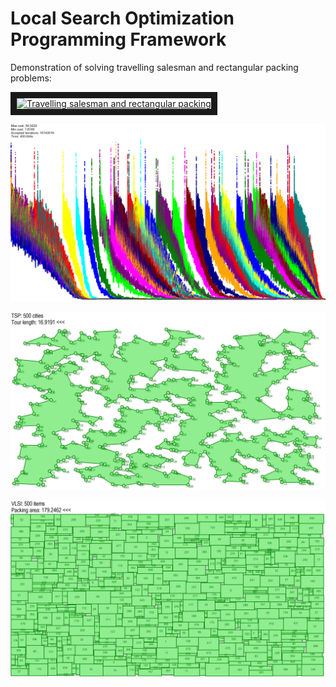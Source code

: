 # Local Search Optimization Programming Framework

Demonstration of solving travelling salesman and rectangular packing problems:

<a href="http://www.youtube.com/watch?feature=player_embedded&v=Okt8E3Y6TJU" target="_blank"><img src="http://img.youtube.com/vi/Okt8E3Y6TJU/0.jpg" alt="Travelling salesman and rectangular packing" width="240" height="180" border="10" /></a>

![/img/PMultistart.jpg](/img/PMultistart.jpg?raw=true "Autoscheduled multistart of 50 Simulated Annealing instances")

![/img/TSP500.jpg](/img/TSP500.jpg?raw=true "500 cities Travelling Salesman")

![/img/VLSI500.jpg](/img/VLSI500.jpg?raw=true "500 items Rectangular Packing")

